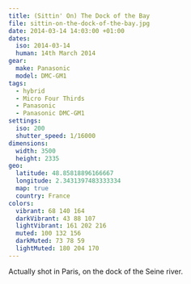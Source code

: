 ```yaml
---
title: (Sittin' On) The Dock of the Bay
file: sittin-on-the-dock-of-the-bay.jpg
date: 2014-03-14 14:03:00 +01:00
dates:
  iso: 2014-03-14
  human: 14th March 2014
gear:
  make: Panasonic
  model: DMC-GM1
tags:
  - hybrid
  - Micro Four Thirds
  - Panasonic
  - Panasonic DMC-GM1
settings:
  iso: 200
  shutter_speed: 1/16000
dimensions:
  width: 3500
  height: 2335
geo:
  latitude: 48.85818896166667
  longitude: 2.3431397483333334
  map: true
  country: France
colors:
  vibrant: 68 140 164
  darkVibrant: 43 88 107
  lightVibrant: 161 202 216
  muted: 100 132 156
  darkMuted: 73 78 59
  lightMuted: 180 204 170
---
```


Actually shot in Paris, on the dock of the Seine river.
